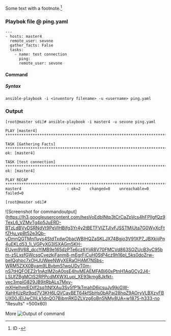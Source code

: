 Some text with a footnote.[^1]
[^1]: ID - 
[^2]: [Blog URL](http://amitkarpe1.blogspot.com/2018/08/ansible-ping-example_21.html)

### Playbok file @ ping.yaml


    ---
    - hosts: master4
      remote_user: sevone
      gather_facts: False
      tasks:
        - name: test connection
          ping:
          remote_user: sevone


#### Command 
##### Syntax

    ansible-playbook -i <inventory filename> -u <username> ping.yaml

### Output

    [root@master sdi]# ansible-playbook -i master4 -u sevone ping.yaml
    
    PLAY [master4] ***************************************************************************************************************************************************************************************************************************
    
    TASK [Gathering Facts] *******************************************************************************************************************************************************************************************************************
    ok: [master4]
    
    TASK [test connection] *******************************************************************************************************************************************************************************************************************
    ok: [master4]
    
    PLAY RECAP *******************************************************************************************************************************************************************************************************************************
    master4                    : ok=2    changed=0    unreachable=0    failed=0
    
    [root@master sdi]#

![Screenshot for commandoutput](https://lh3.googleusercontent.com/hesVoEdbINtp3tCrCaZpVcs4hFPllgfQz9TexL6_VZMvTg4p5JuERD-BTzLdBVyDSRNdVt9PeVlHBjfg3Yr4y2tBETFVIZTJIvFJSSTMiUta7G0WyXcFtfZHu_ypBt52e3Qb-yDmnQGTMnl1uys4StdTxdwObacWBlHQZaSKLJX74Bgjo3V91XP7_JBXkiijPn4uEKLd53_1j_VGPyXG3lSXAGm5KH-EUym9V68_dccYiMB9e165dzPTe6cz6YjjR8V70FMCVd863SOZUcB3yC95bm-z5LxsfGWcsqCvezkjFanm8-mEgrFiCuH0StP4cz9h16pl_5ks0doZrw-beIQghpc7xOHJUWeeNWyXERaOHAM7NSbs-WRM5ZXX0Byam9LBvbmS1wpUDvT0m-nS7tHQFOEZ2r1nAzlM2oA0osE4hvMEAEMFABi60xPtnH1AqGCy2J4-LSUfZBgMCtS2RPPcdMXWXLupi_XE93kmg8Jkfkt-vec3mpIG829JB9itRbALs7Mxy-mXHeIhmlEDilf2sq1tNfXAu3Sv5fP1kTmahD6jcsuJy9jkiGW-XaHHUzRz9qd7V3KH6LQVCavBET64kfSbHs0bAPaj28hqZ9AOryVLBXzyFBUX00JEIJwCIljLk1dnQO7BibmRKDZLVzg6oBn5NMy8UA=w1875-h333-no "Results" =500x60)


More
![Output of command](https://lh3.googleusercontent.com/1WuYhO1XcQAcBkIV2qd3OfQ7qb7-besV8j6olACAMVcgtnSCanfFw-9nfFjZ8AdiyoMWp1wXDG8Z5g "output")

<!--stackedit_data:
eyJoaXN0b3J5IjpbLTE3MTk3NzMxMywyNjk2NjA3NjAsLTI1NT
A1MDcyNiwtMTk3NzI4Mzg5NiwtMTUxNTM3NDE2NywtNzc2ODc2
NDg1XX0=
-->